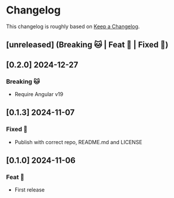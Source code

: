 # Changelog

This changelog is roughly based on [Keep a Changelog](http://keepachangelog.com/).

## [unreleased] (Breaking 🐱 | Feat 🚀 | Fixed 🐞)

## [0.2.0] 2024-12-27

### Breaking 🐱

- Require Angular v19

## [0.1.3] 2024-11-07

### Fixed 🐞

- Publish with correct repo, README.md and LICENSE

## [0.1.0] 2024-11-06

###  Feat 🚀

- First release

